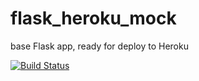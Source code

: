 # flask_heroku_mock
base Flask app, ready for deploy to Heroku

[![Build Status](https://www.travis-ci.com/mrkdominik/flask_heroku_mock.svg?branch=master)](https://www.travis-ci.com/mrkdominik/flask_heroku_mock)
